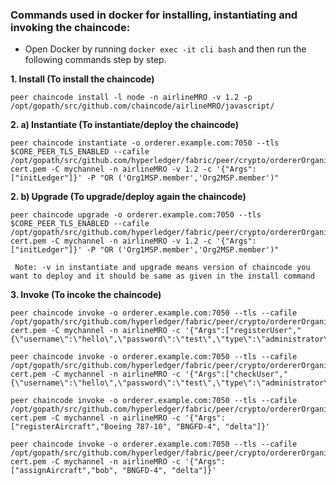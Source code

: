 ### Commands used in docker for installing, instantiating and invoking the chaincode:

* Open Docker by running `` docker exec -it cli bash `` and then run the following commands step by step.

**1. Install (To install the chaincode)**
```
peer chaincode install -l node -n airlineMRO -v 1.2 -p /opt/gopath/src/github.com/chaincode/airlineMRO/javascript/
```

**2. a) Instantiate (To instantiate/deploy the chaincode)**
```
peer chaincode instantiate -o orderer.example.com:7050 --tls $CORE_PEER_TLS_ENABLED --cafile /opt/gopath/src/github.com/hyperledger/fabric/peer/crypto/ordererOrganizations/example.com/orderers/orderer.example.com/msp/tlscacerts/tlsca.example.com-cert.pem -C mychannel -n airlineMRO -v 1.2 -c '{"Args":["initLedger"]}' -P "OR ('Org1MSP.member','Org2MSP.member')"
```

**2. b) Upgrade (To upgrade/deploy again the chaincode)**
```
peer chaincode upgrade -o orderer.example.com:7050 --tls $CORE_PEER_TLS_ENABLED --cafile /opt/gopath/src/github.com/hyperledger/fabric/peer/crypto/ordererOrganizations/example.com/orderers/orderer.example.com/msp/tlscacerts/tlsca.example.com-cert.pem -C mychannel -n airlineMRO -v 1.2 -c '{"Args":["initLedger"]}' -P "OR ('Org1MSP.member','Org2MSP.member')"
```
`` Note: -v in instantiate and upgrade means version of chaincode you want to deploy and it should be same as given in the install command``

**3. Invoke (To incoke the chaincode)**
```
peer chaincode invoke -o orderer.example.com:7050 --tls --cafile /opt/gopath/src/github.com/hyperledger/fabric/peer/crypto/ordererOrganizations/example.com/orderers/orderer.example.com/msp/tlscacerts/tlsca.example.com-cert.pem -C mychannel -n airlineMRO -c '{"Args":["registerUser","{\"username\":\"hello\",\"password\":\"test\",\"type\":\"administrator\",\"company\":\"delta\"}"]}'
```
```
peer chaincode invoke -o orderer.example.com:7050 --tls --cafile /opt/gopath/src/github.com/hyperledger/fabric/peer/crypto/ordererOrganizations/example.com/orderers/orderer.example.com/msp/tlscacerts/tlsca.example.com-cert.pem -C mychannel -n airlineMRO -c '{"Args":["checkUser","{\"username\":\"hello\",\"password\":\"test\",\"type\":\"administrator\",\"company\":\"delta\"}"]}'
```
```
peer chaincode invoke -o orderer.example.com:7050 --tls --cafile /opt/gopath/src/github.com/hyperledger/fabric/peer/crypto/ordererOrganizations/example.com/orderers/orderer.example.com/msp/tlscacerts/tlsca.example.com-cert.pem -C mychannel -n airlineMRO -c '{"Args":["registerAircraft","Boeing 787-10", "BNGFD-4", "delta"]}'
```
```
peer chaincode invoke -o orderer.example.com:7050 --tls --cafile /opt/gopath/src/github.com/hyperledger/fabric/peer/crypto/ordererOrganizations/example.com/orderers/orderer.example.com/msp/tlscacerts/tlsca.example.com-cert.pem -C mychannel -n airlineMRO -c '{"Args":["assignAircraft","bob", "BNGFD-4", "delta"]}'
```
